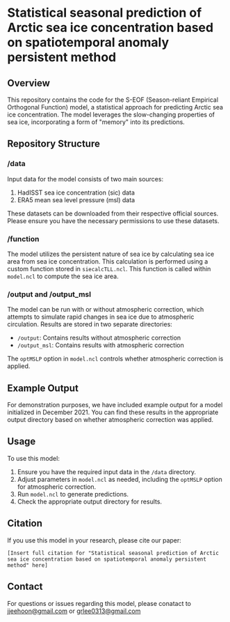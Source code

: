 # Statistical seasonal prediction of Arctic sea ice concentration based on spatiotemporal anomaly persistent method

## Overview

This repository contains the code for the S-EOF (Season-reliant Empirical Orthogonal Function) model, a statistical approach for predicting Arctic sea ice concentration. The model leverages the slow-changing properties of sea ice, incorporating a form of "memory" into its predictions.

## Repository Structure

### /data

Input data for the model consists of two main sources:

1. HadISST sea ice concentration (sic) data
2. ERA5 mean sea level pressure (msl) data

These datasets can be downloaded from their respective official sources. Please ensure you have the necessary permissions to use these datasets.

### /function

The model utilizes the persistent nature of sea ice by calculating sea ice area from sea ice concentration. This calculation is performed using a custom function stored in `siecalcTLL.ncl`. This function is called within `model.ncl` to compute the sea ice area.

### /output and /output_msl

The model can be run with or without atmospheric correction, which attempts to simulate rapid changes in sea ice due to atmospheric circulation. Results are stored in two separate directories:

- `/output`: Contains results without atmospheric correction
- `/output_msl`: Contains results with atmospheric correction

The `optMSLP` option in `model.ncl` controls whether atmospheric correction is applied.

## Example Output

For demonstration purposes, we have included example output for a model initialized in December 2021. You can find these results in the appropriate output directory based on whether atmospheric correction was applied.

## Usage

To use this model:

1. Ensure you have the required input data in the `/data` directory.
2. Adjust parameters in `model.ncl` as needed, including the `optMSLP` option for atmospheric correction.
3. Run `model.ncl` to generate predictions.
4. Check the appropriate output directory for results.

## Citation

If you use this model in your research, please cite our paper:

```
[Insert full citation for "Statistical seasonal prediction of Arctic sea ice concentration based on spatiotemporal anomaly persistent method" here]
```

## Contact

For questions or issues regarding this model, please conatact to jjeehoon@gmail.com or grlee0313@gmail.com
